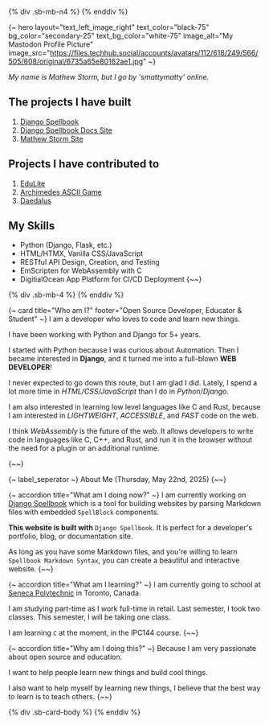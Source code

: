 {% div .sb-mb-n4 %}
{% enddiv %}

{~ hero layout="text_left_image_right" text_color="black-75" bg_color="secondary-25" text_bg_color="white-75" image_alt="My Mastodon Profile Picture" image_src="https://files.techhub.social/accounts/avatars/112/618/249/566/505/608/original/6735a65e80162ae1.jpg" ~}

*My name is Mathew Storm, but I go by 'smattymatty' online.*

## The projects I have built

1. [Django Spellbook](https://github.com/smattymatty/django_spellbook)
2. [Django Spellbook Docs Site](https://github.com/smattymatty/django-spellbook-docs-site)
3. [Mathew Storm Site](https://github.com/smattymatty/mathew-storm-site)

## Projects I have contributed to

1. [EduLite](https://github.com/ibrahim-sisar/EduLite)
2. [Archimedes ASCII Game](https://github.com/McCoy1701/ASCIIGame)
3. [Daedalus](https://github.com/McCoy1701/Daedalus)

## My Skills

- Python (Django, Flask, etc.)
- HTML/HTMX, Vanilla CSS/JavaScript
- RESTful API Design, Creation, and Testing
- EmScripten for WebAssembly with C
- DigitialOcean App Platform for CI/CD Deployment
{~~}

{% div .sb-mb-4 %}
{% enddiv %}

{~ card title="Who am I?" footer="Open Source Developer, Educator & Student"  ~}
I am a developer who loves to code and learn new things.

I have been working with Python and Django for 5+ years.

I started with Python because I was curious about Automation. Then I became interested in **Django**, and it turned me into a full-blown **WEB DEVELOPER**!

I never expected to go down this route, but I am glad I did. Lately, I spend a lot more time in *HTML/CSS/JavaScript* than I do in *Python/Django*.

I am also interested in learning low level languages like C and Rust, because I am interested in *LIGHTWEIGHT*, *ACCESSIBLE*, and *FAST* code on the web.

I think *WebAssembly* is the future of the web. It allows developers to write code in languages like C, C++, and Rust, and run it in the browser without the need for a plugin or an additional runtime.

{~~}

{~ label_seperator ~}
About Me (Thursday, May 22nd, 2025)
{~~}

{~ accordion title="What am I doing now?" ~}
I am currently working on [Django Spellbook](https://pypi.org/project/django-spellbook/) which is a tool for building websites by parsing Markdown files with embedded `SpellBlock` components.

**This website is built with** `Django Spellbook`. It is perfect for a developer's portfolio, blog, or documentation site.

As long as you have some Markdown files, and you're willing to learn `Spellbook Markdown Syntax`, you can create a beautiful and interactive website.
{~~}


{~ accordion title="What am I learning?" ~}
I am currently going to school at [Seneca Polytechnic](https://www.senecapolytechnic.ca/home.html) in Toronto, Canada.

I am studying part-time as I work full-time in retail. Last semester, I took two classes. This semester, I will be taking one class.

I am learning `C` at the moment, in the IPC144 course.
{~~}

{~ accordion title="Why am I doing this?" ~}
Because I am very passionate about open source and education.

I want to help people learn new things and build cool things.

I also want to help myself by learning new things, I believe that the best way to learn is to teach others.
{~~}

{% div .sb-card-body %}
{% enddiv %}
